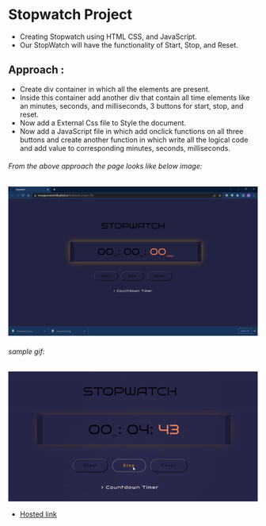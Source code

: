 # Stopwatch Project
* Creating Stopwatch  using HTML CSS, and JavaScript.
* Our StopWatch will have the functionality of Start, Stop, and Reset.
## Approach :
* Create div container in which all the elements are present.
* Inside this container add another div  that contain all time elements like an  minutes, seconds, and milliseconds, 3 buttons for start, stop, and reset.
* Now  add a External  Css file to Style the document.
* Now add a JavaScript file in which add onclick functions on all three buttons and create another function in which write all the logical code and add value to corresponding minutes, seconds, milliseconds.
###### From the above approach the page looks like below image:


![alt text](home_page.png)
###### sample gif:
![alt text](stopwatch.gif)
* [Hosted link](https://chowgonivamshi98.github.io/Stopwatch_project_CN/)
